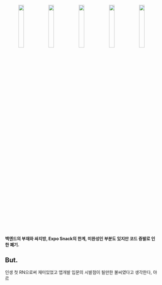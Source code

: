 <p align="center">  <img src="https://github.com/user-attachments/assets/b320fdcc-1142-4ec7-a261-3b92a4d9f89c" align="center" width="19%">  <img src="https://github.com/user-attachments/assets/5040a746-5943-4518-abd3-772367347d6e" align="center" width="19%">  <img src="https://github.com/user-attachments/assets/59e109c7-8ed4-43f6-99a7-5e031e8eaed9" align="center" width="19%"> <img src="https://github.com/user-attachments/assets/72c0964f-be6c-4e3a-ab86-ee50e338aaab" align="center" width="19%"> <img src="https://github.com/user-attachments/assets/ff56b089-1172-4f08-9275-98777e006938" align="center" width="19%"></p>

#### 백엔드의 부재와 싸지방, Expo Snack의 한계, 미완성인 부분도 있지만 코드 증발로 인한 폐기.

## But.

인생 첫 RN으로써 재미있었고 앱개발 입문의 시발점이 될만한 불씨였다고 생각한다, 야르
